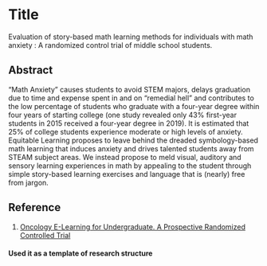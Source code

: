 # Title
Evaluation of story-based math learning methods for individuals with math anxiety
: A randomized control trial of middle school students.

## Abstract 
“Math Anxiety” causes students to avoid STEM majors, delays graduation due to time and expense spent in and on “remedial hell” and contributes to the low percentage of students who graduate with a four-year degree within four years of starting college (one study revealed only 43% first-year students in 2015 received a four-year degree in 2019). It is estimated that 25% of college students experience moderate or high levels of anxiety. Equitable Learning proposes to leave behind the dreaded symbology-based math learning that induces anxiety and drives talented students away from STEAM subject areas.  We instead propose to meld visual, auditory and sensory learning experiences in math by appealing to the student through simple story-based learning exercises and language that is (nearly) free from jargon.


## Reference 
1. [Oncology E-Learning for Undergraduate. A Prospective Randomized Controlled Trial](https://github.com/Hannah-Moon/MathStories/blob/master/Reference/Oncology%20E-Learning%20for%20Undergraduate.%20A%20Prospective%20Randomized%20Controlled%20Trial.md)
#### Used it as a template of research structure
